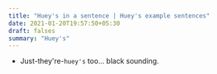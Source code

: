 ```yaml
---
title: "Huey's in a sentence | Huey's example sentences"
date: 2021-01-20T19:57:50+05:30
draft: falses
summary: "Huey's"
---
```

- Just-they're-`huey's` too... black sounding.
                 
